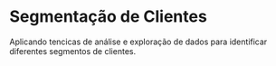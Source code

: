 # Segmentação de Clientes
Aplicando tencicas de análise e exploração de dados para identificar diferentes segmentos de clientes.
